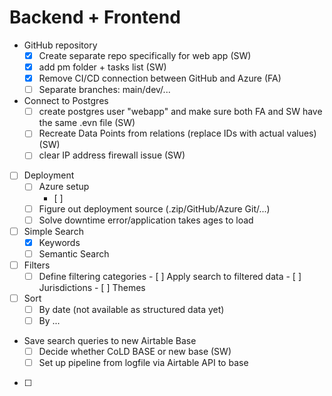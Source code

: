 # Backend + Frontend
- GitHub repository
    - [X] Create separate repo specifically for web app (SW)
    - [X] add pm folder + tasks list (SW)
    - [X] Remove CI/CD connection between GitHub and Azure (FA)
    - [ ] Separate branches: main/dev/...
- Connect to Postgres
    - [ ] create postgres user "webapp" and make sure both FA and SW have the same .evn file (SW)
    - [ ] Recreate Data Points from relations (replace IDs with actual values) (SW)
    - [ ] clear IP address firewall issue (SW)
- [ ] Deployment
    - [ ] Azure setup
        - [ ]
    - [ ] Figure out deployment source (.zip/GitHub/Azure Git/...)
    - [ ] Solve downtime error/application takes ages to load
- [ ] Simple Search
    - [X] Keywords
    - [ ] Semantic Search
- [ ] Filters
    - [ ] Define filtering categories
            - [ ] Apply search to filtered data
            - [ ] Jurisdictions
            - [ ] Themes
- [ ] Sort
    - [ ] By date (not available as structured data yet)
    - [ ] By ...
- Save search queries to new Airtable Base
    - [ ] Decide whether CoLD BASE or new base (SW)
    - [ ] Set up pipeline from logfile via Airtable API to base
- [ ] 